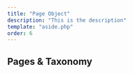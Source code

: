 ```yaml
---
title: "Page Object"
description: "This is the description"
template: "aside.php"
order: 6
---
```


## Pages & Taxonomy

